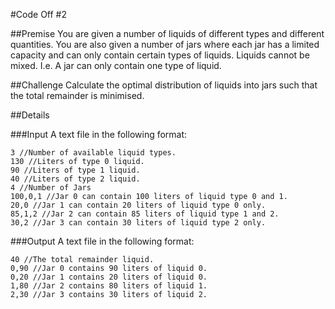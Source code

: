 #Code Off #2

##Premise
You are given a number of liquids of different types and different quantities. You are also given a number of jars where each jar has a limited capacity and can only contain certain types of liquids. Liquids cannot be mixed. I.e. A jar can only contain one type of liquid.

##Challenge
Calculate the optimal distribution of liquids into jars such that the total remainder is minimised.

##Details

###Input
A text file in the following format:

```
3 //Number of available liquid types.
130	//Liters of type 0 liquid.
90 //Liters of type 1 liquid.
40 //Liters of type 2 liquid.
4 //Number of Jars
100,0,1 //Jar 0 can contain 100 liters of liquid type 0 and 1.
20,0 //Jar 1 can contain 20 liters of liquid type 0 only.
85,1,2 //Jar 2 can contain 85 liters of liquid type 1 and 2.
30,2 //Jar 3 can contain 30 liters of liquid type 2 only.
```

###Output
A text file in the following format:

```
40 //The total remainder liquid.
0,90 //Jar 0 contains 90 liters of liquid 0.
0,20 //Jar 1 contains 20 liters of liquid 0.
1,80 //Jar 2 contains 80 liters of liquid 1.
2,30 //Jar 3 contains 30 liters of liquid 2.
```
